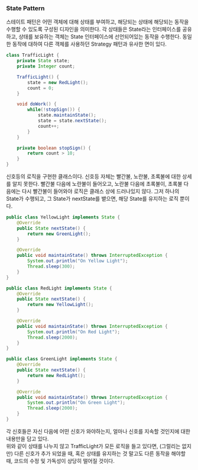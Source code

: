### State Pattern
스테이트 패턴은 어떤 객체에 대해 상태를 부여하고, 해당되는 상태에 해당되는 동작을 수행할 수 있도록 구성된 디자인을 의미한다.
각 상태들은 State라는 인터페이스를 공유하고, 상태를 보유하는 객체는 State 인터페이스에 선언되어있는 동작을 수행한다.
동일한 동작에 대하여 다른 객체를 사용하던 Strategy 패턴과 유사한 면이 있다.
```java
class TrafficLight {
    private State state;
    private Integer count;

    TrafficLight() {
        state = new RedLight();
        count = 0;
    }

    void doWork() {
        while(!stopSign()) {
            state.maintainState();
            state = state.nextState();
            count++;
        }
    }

    private boolean stopSign() {
        return count > 10;
    }
}
```
신호등의 로직을 구현한 클래스이다.
신호등 자체는 빨간불, 노란불, 초록불에 대한 상세를 알지 못한다.
빨간불 다음에 노란불이 들어오고, 노란불 다음에 초록불이, 초록불 다음에는 다시 빨간불이 들어와야 로직은
클래스 상에 드러나있지 않다. 그저 하나의 State가 수행되고, 그 State가 nextState를 뱉으면, 해당 State를 유지하는 로직 뿐이다.
```java
public class YellowLight implements State {
    @Override
    public State nextState() {
        return new GreenLight();
    }

    @Override
    public void maintainState() throws InterruptedException {
        System.out.println("On Yellow Light");
        Thread.sleep(300);
    }
}

public class RedLight implements State {
    @Override
    public State nextState() {
        return new YellowLight();
    }

    @Override
    public void maintainState() throws InterruptedException {
        System.out.println("On Red Light");
        Thread.sleep(2000);
    }
}

public class GreenLight implements State {
    @Override
    public State nextState() {
        return new RedLight();
    }

    @Override
    public void maintainState() throws InterruptedException {
        System.out.println("On Green Light");
        Thread.sleep(2000);
    }
}
```
각 신호들은 자신 다음에 어떤 신호가 와야하는지, 얼마나 신호를 지속할 것인지에 대한 내용만을 담고 있다.
<br>
위와 같이 상태를 나누지 않고 TrafficLight가 모든 로직을 들고 있다면, (그럴리는 없지만) 다른 신호가 추가 되었을 때,
혹은 상태를 유지하는 것 말고도 다른 동작을 해야할 때, 코드의 수정 및 가독성이 상당히 떨어질 것이다.